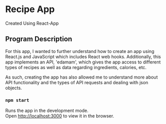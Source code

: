# Recipe App
Created Using React-App

## Program Description 
For this app, I wanted to further understand how to create an app using React.js and JavaScript
which includes React web hooks. 
Additionally, this app implements an API, 'edamam', which gives the app access to different 
types of recipes as well as data regarding ingredients, calories, etc.

As such, creating the app has also allowed me to understand more about API functionality and the 
types of API requests and dealing with json objects.

### `npm start`

Runs the app in the development mode.\
Open [http://localhost:3000](http://localhost:3000) to view it in the browser.

